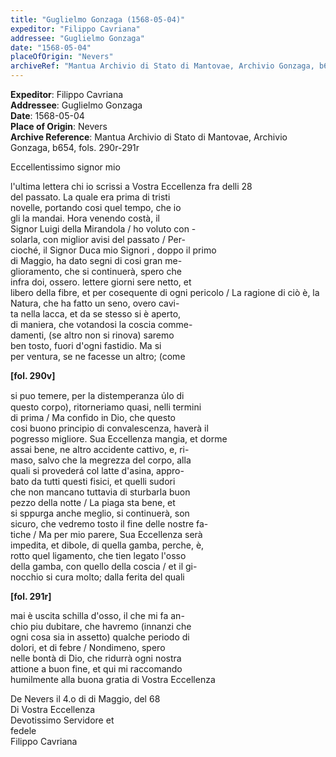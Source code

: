 ```yaml
---
title: "Guglielmo Gonzaga (1568-05-04)"
expeditor: "Filippo Cavriana"
addressee: "Guglielmo Gonzaga"
date: "1568-05-04"
placeOfOrigin: "Nevers"
archiveRef: "Mantua Archivio di Stato di Mantovae, Archivio Gonzaga, b654, fols. 290r-291r"
---
```


**Expeditor**: Filippo Cavriana  
**Addressee**: Guglielmo Gonzaga  
**Date**: 1568-05-04  
**Place of Origin**: Nevers  
**Archive Reference**: Mantua Archivio di Stato di Mantovae, Archivio Gonzaga, b654, fols. 290r-291r  

Eccellentissimo signor  mio

  
l'ultima lettera  chi io scrissi a Vostra Eccellenza  fra delli 28   
del passato. La quale era prima di tristi   
novelle, portando cosi quel tempo, che io   
gli la mandai. Hora venendo costà, il   
Signor  Luigi della Mirandola / ho voluto con -  
solarla, con  miglior avisi del passato / Per-  
cioché, il Signor  Duca mio Signori , doppo il primo   
di Maggio, ha dato segni di cosi gran me-  
glioramento, che si continuerà, spero che   
infra doi, ossero. lettere  giorni sere netto, et   
libero della fibre, et per cosequente di ogni pericolo / La ragione di ciò è, la   
Natura, che ha fatto un seno, overo cavi-  
ta nella lacca, et da se stesso si è aperto,   
di maniera, che votandosi la coscia comme-  
damenti, (se altro non si rinova) saremo   
ben tosto, fuori d'ogni fastidio. Ma si   
per ventura, se ne facesse un altro; (come


**[fol. 290v]**

  
si puo temere, per la distemperanza u̍lo di   
questo corpo), ritorneriamo quasi, nelli termini   
di prima / Ma confido in Dio, che questo   
cosi buono  principio di convalescenza, haverà il   
pogresso migliore. Sua Eccellenza  mangia, et dorme   
assai bene, ne altro accidente cattivo, e, ri-  
maso, salvo che la megrezza del corpo, alla   
quali si provederá col latte d'asina, appro-  
bato da tutti questi fisici, et quelli sudori   
che non mancano tuttavia di sturbarla buon   
pezzo della notte / La piaga sta bene, et   
si sppurga anche meglio, si continuerà, son   
sicuro, che vedremo tosto il fine delle nostre  fa-  
tiche / Ma per mio parere, Sua Eccellenza  serà   
impedita, et dibole, di quella gamba, perche, è,   
rotto quel ligamento, che tien legato l'osso   
della gamba, con  quello della coscia / et il gi-  
nocchio si cura molto; dalla ferita del quali 


**[fol. 291r]**

mai è uscita schilla d'osso, il che mi fa an-  
chio piu dubitare, che havremo (innanzi  che   
ogni cosa sia in assetto) qualche periodo di   
dolori, et di febre / Nondimeno, spero   
nelle bontà di Dio, che ridurrà ogni nostra   
attione a buon fine, et qui mi raccomando   
humilmente alla buona gratia  di Vostra Eccellenza 

De Nevers il 4.o di di Maggio, del 68  
Di Vostra Eccellenza   
Devotissimo  Servidore et   
fedele   
Filippo Cavriana

